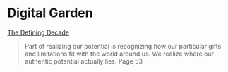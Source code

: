 # Digital Garden

[The Defining Decade](https://www.goodreads.com/book/show/40603783-the-defining-decade)

> Part of realizing our potential is recognizing how our particular gifts and limitations fit with the world around us. We realize where our authentic potential actually lies. Page 53
